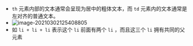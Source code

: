 + `th` 元素内部的文本通常会呈现为居中的粗体文本，而 `td` 元素内的文本通常是左对齐的普通文本。
+ ![image-20210302125408805](https://cdn.jsdelivr.net/gh/smallzhong/picgo-pic-bed/image-20210302125408805.png)
+ 如 `li + li + li` 表示这个 `li` 前面有两个 `li` ，而且这三个 `li` 拥有共同的父元素
